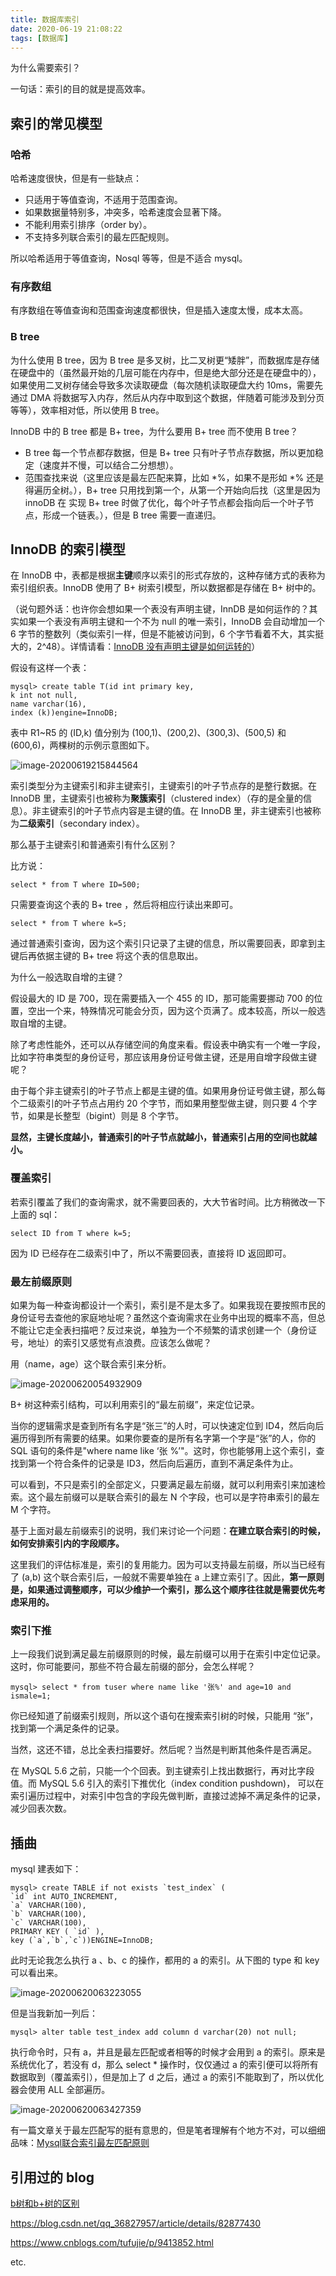 ```yaml
---
title: 数据库索引
date: 2020-06-19 21:08:22
tags: [数据库]
---
```


为什么需要索引？

一句话：索引的目的就是提高效率。

## 索引的常见模型

### 哈希

哈希速度很快，但是有一些缺点：

* 只适用于等值查询，不适用于范围查询。
* 如果数据量特别多，冲突多，哈希速度会显著下降。
* 不能利用索引排序（order by）。
* 不支持多列联合索引的最左匹配规则。

所以哈希适用于等值查询，Nosql 等等，但是不适合 mysql。

### 有序数组

有序数组在等值查询和范围查询速度都很快，但是插入速度太慢，成本太高。

### B tree

为什么使用 B tree，因为 B tree 是多叉树，比二叉树更“矮胖”，而数据库是存储在硬盘中的（虽然最开始的几层可能在内存中，但是绝大部分还是在硬盘中的），如果使用二叉树存储会导致多次读取硬盘（每次随机读取硬盘大约 10ms，需要先通过 DMA 将数据写入内存，然后从内存中取到这个数据，伴随着可能涉及到分页等等），效率相对低，所以使用 B tree。

InnoDB 中的 B tree 都是 B+ tree，为什么要用 B+ tree 而不使用 B tree？

* B tree 每一个节点都存数据，但是 B+ tree 只有叶子节点存数据，所以更加稳定（速度并不慢，可以结合二分想想）。
* 范围查找来说（这里应该是最左匹配来算，比如 *%，如果不是形如 *% 还是得遍历全树。），B+ tree 只用找到第一个，从第一个开始向后找（这里是因为 innoDB 在 实现 B+ tree 时做了优化，每个叶子节点都会指向后一个叶子节点，形成一个链表。），但是 B tree 需要一直递归。

## InnoDB 的索引模型

在 InnoDB 中，表都是根据**主键**顺序以索引的形式存放的，这种存储方式的表称为索引组织表。InnoDB 使用了 B+ 树索引模型，所以数据都是存储在 B+ 树中的。

（说句题外话：也许你会想如果一个表没有声明主键，InnDB 是如何运作的？其实如果一个表没有声明主键和一个不为 null 的唯一索引，InnoDB 会自动增加一个 6 字节的整数列（类似索引一样，但是不能被访问到，6 个字节看着不大，其实挺大的，2^48）。详情请看：[InnoDB 没有声明主键是如何运转的](https://blog.csdn.net/A510677208/article/details/101327857)）

假设有这样一个表：

```
mysql> create table T(id int primary key, 
k int not null, 
name varchar(16),
index (k))engine=InnoDB;
```

表中 R1~R5 的 (ID,k) 值分别为 (100,1)、(200,2)、(300,3)、(500,5) 和 (600,6)，两棵树的示例示意图如下。

![image-20200619215844564](/images/image-20200619215844564.png)

索引类型分为主键索引和非主键索引，主键索引的叶子节点存的是整行数据。在 InnoDB 里，主键索引也被称为**聚簇索引**（clustered index）（存的是全量的信息）。非主键索引的叶子节点内容是主键的值。在 InnoDB 里，非主键索引也被称为**二级索引**（secondary index）。

那么基于主键索引和普通索引有什么区别？

比方说：

```
select * from T where ID=500;
```

只需要查询这个表的 B+ tree ，然后将相应行读出来即可。

```
select * from T where k=5;
```

通过普通索引查询，因为这个索引只记录了主键的信息，所以需要回表，即拿到主键后再依据主键的 B+ tree 将这个表的信息取出。

为什么一般选取自增的主键？

假设最大的 ID 是 700，现在需要插入一个 455 的 ID，那可能需要挪动 700 的位置，空出一个来，特殊情况可能会分页，因为这个页满了。成本较高，所以一般选取自增的主键。

除了考虑性能外，还可以从存储空间的角度来看。假设表中确实有一个唯一字段，比如字符串类型的身份证号，那应该用身份证号做主键，还是用自增字段做主键呢？

由于每个非主键索引的叶子节点上都是主键的值。如果用身份证号做主键，那么每个二级索引的叶子节点占用约 20 个字节，而如果用整型做主键，则只要 4 个字节，如果是长整型（bigint）则是 8 个字节。

**显然，主键长度越小，普通索引的叶子节点就越小，普通索引占用的空间也就越小。**

### 覆盖索引

若索引覆盖了我们的查询需求，就不需要回表的，大大节省时间。比方稍微改一下上面的 sql：

```
select ID from T where k=5;
```

因为 ID 已经存在二级索引中了，所以不需要回表，直接将 ID 返回即可。

### 最左前缀原则

如果为每一种查询都设计一个索引，索引是不是太多了。如果我现在要按照市民的身份证号去查他的家庭地址呢？虽然这个查询需求在业务中出现的概率不高，但总不能让它走全表扫描吧？反过来说，单独为一个不频繁的请求创建一个（身份证号，地址）的索引又感觉有点浪费。应该怎么做呢？

用（name，age）这个联合索引来分析。

![image-20200620054932909](/images/image-20200620054932909.png)

B+ 树这种索引结构，可以利用索引的“最左前缀”，来定位记录。

当你的逻辑需求是查到所有名字是“张三”的人时，可以快速定位到 ID4，然后向后遍历得到所有需要的结果。如果你要查的是所有名字第一个字是“张”的人，你的 SQL 语句的条件是"where name like ‘张 %’"。这时，你也能够用上这个索引，查找到第一个符合条件的记录是 ID3，然后向后遍历，直到不满足条件为止。

可以看到，不只是索引的全部定义，只要满足最左前缀，就可以利用索引来加速检索。这个最左前缀可以是联合索引的最左 N 个字段，也可以是字符串索引的最左 M 个字符。

基于上面对最左前缀索引的说明，我们来讨论一个问题：**在建立联合索引的时候，如何安排索引内的字段顺序。**

这里我们的评估标准是，索引的复用能力。因为可以支持最左前缀，所以当已经有了 (a,b) 这个联合索引后，一般就不需要单独在 a 上建立索引了。因此，**第一原则是，如果通过调整顺序，可以少维护一个索引，那么这个顺序往往就是需要优先考虑采用的。**

### 索引下推

上一段我们说到满足最左前缀原则的时候，最左前缀可以用于在索引中定位记录。这时，你可能要问，那些不符合最左前缀的部分，会怎么样呢？

```
mysql> select * from tuser where name like '张%' and age=10 and ismale=1;
```

你已经知道了前缀索引规则，所以这个语句在搜索索引树的时候，只能用 “张”，找到第一个满足条件的记录。

当然，这还不错，总比全表扫描要好。然后呢？当然是判断其他条件是否满足。

在 MySQL 5.6 之前，只能一个个回表。到主键索引上找出数据行，再对比字段值。而 MySQL 5.6 引入的索引下推优化（index condition pushdown)， 可以在索引遍历过程中，对索引中包含的字段先做判断，直接过滤掉不满足条件的记录，减少回表次数。

## 插曲

mysql 建表如下：

```
mysql> create TABLE if not exists `test_index` (
`id` int AUTO_INCREMENT,
`a` VARCHAR(100),
`b` VARCHAR(100),
`c` VARCHAR(100),
PRIMARY KEY ( `id` ),
key (`a`,`b`,`c`))ENGINE=InnoDB;

```

此时无论我怎么执行 a 、b、c 的操作，都用的 a 的索引。从下图的 type 和 key 可以看出来。

![image-20200620063223055](/images/image-20200620063223055.png)

但是当我新加一列后：

```
mysql> alter table test_index add column d varchar(20) not null;
```

执行命令时，只有 a，并且是最左匹配或者相等的时候才会用到 a 的索引。原来是系统优化了，若没有 d，那么 select * 操作时，仅仅通过 a 的索引便可以将所有数据取到（覆盖索引），但是加上了 d 之后，通过 a 的索引不能取到了，所以优化器会使用 ALL 全部遍历。

![image-20200620063427359](/images/image-20200620063427359.png)

有一篇文章关于最左匹配写的挺有意思的，但是笔者理解有个地方不对，可以细细品味：[Mysql联合索引最左匹配原则](https://segmentfault.com/a/1190000015416513)

## 引用过的 blog

[b树和b+树的区别](https://blog.csdn.net/login_sonata/article/details/75268075)

https://blog.csdn.net/qq_36827957/article/details/82877430

https://www.cnblogs.com/tufujie/p/9413852.html

etc.
